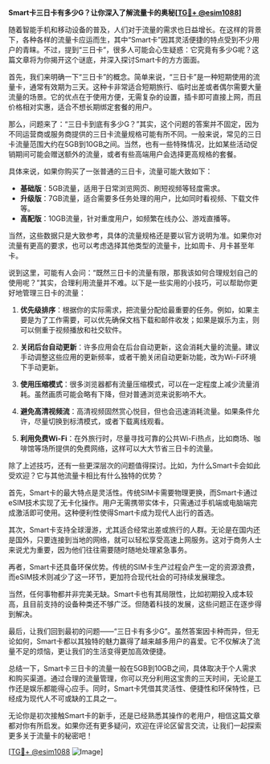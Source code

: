 **Smart卡三日卡有多少G？让你深入了解流量卡的奥秘[[TG💪+ @esim1088](https://t.me/s/esim1088)]**

随着智能手机和移动设备的普及，人们对于流量的需求也日益增长。在这样的背景下，各种各样的流量卡应运而生，其中“Smart卡”因其灵活便捷的特点受到不少用户的青睐。不过，提到“三日卡”，很多人可能会心生疑惑：它究竟有多少G呢？这篇文章将为你揭开这个谜底，并深入探讨Smart卡的方方面面。

首先，我们来明确一下“三日卡”的概念。简单来说，“三日卡”是一种短期使用的流量卡，通常有效期为三天。这种卡非常适合短期旅行、临时出差或者偶尔需要大量流量的场景。它的优点在于使用方便，无需复杂的设置，插卡即可直接上网，而且价格相对实惠，适合不想长期绑定套餐的用户。

那么，问题来了：“三日卡到底有多少G？”其实，这个问题的答案并不固定，因为不同运营商或服务商提供的三日卡流量规格可能有所不同。一般来说，常见的三日卡流量范围大约在5GB到10GB之间。当然，也有一些特殊情况，比如某些活动促销期间可能会赠送额外的流量，或者有些高端用户会选择更高规格的套餐。

具体来说，如果你购买了一张普通的三日卡，流量可能大致如下：

- **基础版**：5GB流量，适用于日常浏览网页、刷短视频等轻度需求。
- **升级版**：7GB流量，适合需要多任务处理的用户，比如同时看视频、下载文件等。
- **高配版**：10GB流量，针对重度用户，如频繁在线办公、游戏直播等。

当然，这些数据只是大致参考，具体的流量规格还是要以官方说明为准。如果你对流量有更高的要求，也可以考虑选择其他类型的流量卡，比如周卡、月卡甚至年卡。

说到这里，可能有人会问：“既然三日卡的流量有限，那我该如何合理规划自己的使用呢？”其实，合理利用流量并不难。以下是一些实用的小技巧，可以帮助你更好地管理三日卡的流量：

1. **优先级排序**：根据你的实际需求，把流量分配给最重要的任务。例如，如果主要是为了工作需要，可以优先确保文档下载和邮件收发；如果是娱乐为主，则可以侧重于视频播放和社交软件。

2. **关闭后台自动更新**：许多应用会在后台自动更新，这会消耗大量的流量。建议手动调整这些应用的更新频率，或者干脆关闭自动更新功能，改为Wi-Fi环境下手动更新。

3. **使用压缩模式**：很多浏览器都有流量压缩模式，可以在一定程度上减少流量消耗。虽然画质可能会略有下降，但对普通浏览来说影响不大。

4. **避免高清视频流**：高清视频固然赏心悦目，但也会迅速消耗流量。如果条件允许，尽量切换到标清模式，或者下载离线观看。

5. **利用免费Wi-Fi**：在外旅行时，尽量寻找可靠的公共Wi-Fi热点，比如商场、咖啡馆等场所提供的免费网络，这样可以大大节省三日卡的流量。

除了上述技巧，还有一些更深层次的问题值得探讨。比如，为什么Smart卡会如此受欢迎？它与其他流量卡相比有什么独特的优势？

首先，Smart卡的最大特点是灵活性。传统SIM卡需要物理更换，而Smart卡通过eSIM技术实现了无卡化操作。用户无需携带实体卡，只需通过手机端或电脑端完成激活即可使用。这种便利性使得Smart卡成为现代人出行的首选。

其次，Smart卡支持全球漫游，尤其适合经常出差或旅行的人群。无论是在国内还是国外，只要连接到当地的网络，就可以轻松享受高速上网服务。这对于商务人士来说尤为重要，因为他们往往需要随时随地处理紧急事务。

再者，Smart卡还具备环保优势。传统的SIM卡生产过程会产生一定的资源浪费，而eSIM技术则减少了这一环节，更加符合现代社会的可持续发展理念。

当然，任何事物都并非完美无缺。Smart卡也有其局限性，比如初期投入成本较高，且目前支持的设备种类还不够广泛。但随着科技的发展，这些问题正在逐步得到解决。

最后，让我们回到最初的问题——“三日卡有多少G”。虽然答案因卡种而异，但无论如何，Smart卡都以其独特的魅力赢得了越来越多用户的喜爱。它不仅解决了流量不足的烦恼，更让我们的生活变得更加高效便捷。

总结一下，Smart卡三日卡的流量一般在5GB到10GB之间，具体取决于个人需求和购买渠道。通过合理的流量管理，你可以充分利用这宝贵的三天时间，无论是工作还是娱乐都能得心应手。同时，Smart卡凭借其灵活性、便捷性和环保特性，已经成为现代人不可或缺的工具之一。

无论你是初次接触Smart卡的新手，还是已经熟悉其操作的老用户，相信这篇文章都对你有所启发。如果你还有更多疑问，欢迎在评论区留言交流，让我们一起探索更多关于流量卡的秘密吧！

[[TG💪+ @esim1088](https://t.me/s/esim1088) ![Image](https://i.postimg.cc/4NQfJmqS/Snipaste-2025-05-13-00-14-12.png)]
